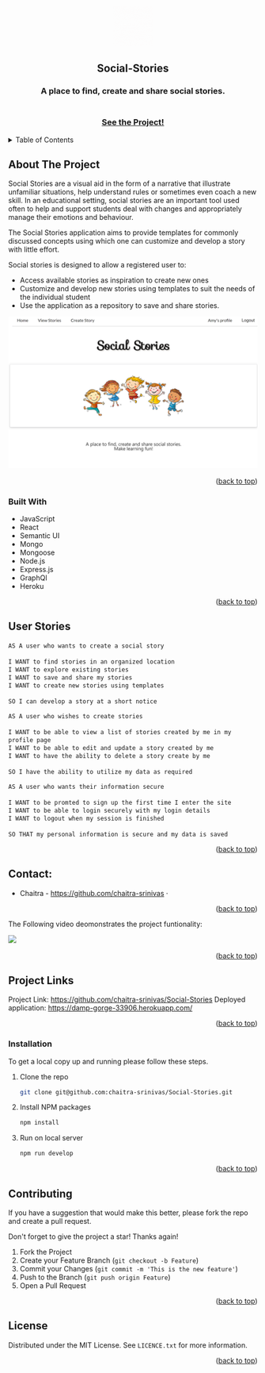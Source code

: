 <div id="top"></div>

<div align="center">
  <a href="https://github.com/jonmorg-hs/ProjProp">
    <img src="./client/src/components/images/SocialStories.gif" alt="Logo" width="80" height="80">
  </a>
  <h2>Social-Stories</h2>
  <h3> A place to find, create and share social stories.<h3> 
  <br>
  <a href="https://damp-gorge-33906.herokuapp.com/">See the Project!</a>
</div>

<details>
  <summary>Table of Contents</summary>
  <ol>
    <li>
      <a href="#about-the-project">About The Project</a>
      <ul>
        <li><a href="#built-with">Built With</a></li>
      </ul>
    </li>
    <li><a href="#user-stories">User Stories</a></li>
    <li><a href="#contributor">Contact</a></li>
      <li><a href="#project-links">Project Links</a></li>
    <li><a href="#installation">Installation</a></li>
    <li><a href="#contrib">Contributions</a></li>
    <li><a href="#license">License</a></li>
  </ol>
</details>

<div id="about-the-project"></div>

## About The Project

Social Stories are a visual aid in the form of a narrative that illustrate unfamiliar situations, help understand rules or sometimes even coach a new skill. In an educational setting, social stories are an important tool used often to help and support students deal with changes and appropriately manage their emotions and behaviour.

The Social Stories application aims to provide templates for commonly discussed concepts using which one can customize and develop a story with little effort.

Social stories is designed to allow a registered user to:

- Access available stories as inspiration to create new ones
- Customize and develop new stories using templates to suit the needs of the individual student
- Use the application as a repository to save and share stories.

![Landing page of My FrontYard](./client/src/components/images/homepageUI.png)

<p align="right">(<a href="#top">back to top</a>)</p>

<div id="built-with"></div>

### Built With

- JavaScript
- React
- Semantic UI
- Mongo
- Mongoose
- Node.js
- Express.js
- GraphQl
- Heroku

<p align="right">(<a href="#top">back to top</a>)</p>

<div id="user-stories"></div>

## User Stories

```
AS A user who wants to create a social story

I WANT to find stories in an organized location
I WANT to explore existing stories
I WANT to save and share my stories
I WANT to create new stories using templates

SO I can develop a story at a short notice
```

```
AS A user who wishes to create stories

I WANT to be able to view a list of stories created by me in my profile page
I WANT to be able to edit and update a story created by me
I WANT to have the ability to delete a story create by me

SO I have the ability to utilize my data as required
```

```
AS A user who wants their information secure

I WANT to be promted to sign up the first time I enter the site
I WANT to be able to login securely with my login details
I WANT to logout when my session is finished

SO THAT my personal information is secure and my data is saved
```

<p align="right">(<a href="#top">back to top</a>)</p>

<div id="contributors"></div>

## Contact:

- Chaitra - https://github.com/chaitra-srinivas ·

<p align="right">(<a href="#top">back to top</a>)</p>

<div id="proj-func"></div>

The Following video deomonstrates the project funtionality:

![](.)

<p align="right">(<a href="#top">back to top</a>)</p>

<div id="project-links"></div>

## Project Links

Project Link: https://github.com/chaitra-srinivas/Social-Stories
Deployed application: https://damp-gorge-33906.herokuapp.com/

<p align="right">(<a href="#top">back to top</a>)</p>

<div id="installation"></div>

### Installation

To get a local copy up and running please follow these steps.

1. Clone the repo
   ```sh
   git clone git@github.com:chaitra-srinivas/Social-Stories.git
   ```
2. Install NPM packages
   ```sh
   npm install
   ```
3. Run on local server
   ```sh
   npm run develop
   ```

<p align="right">(<a href="#top">back to top</a>)</p>

<div id="contrib"></div>

## Contributing

If you have a suggestion that would make this better, please fork the repo and create a pull request.

Don't forget to give the project a star! Thanks again!

1. Fork the Project
2. Create your Feature Branch (`git checkout -b Feature`)
3. Commit your Changes (`git commit -m 'This is the new feature'`)
4. Push to the Branch (`git push origin Feature`)
5. Open a Pull Request

<p align="right">(<a href="#top">back to top</a>)</p>

<div id="licence"></div>

## License

Distributed under the MIT License. See `LICENCE.txt` for more information.

<p align="right">(<a href="#top">back to top</a>)</p>
